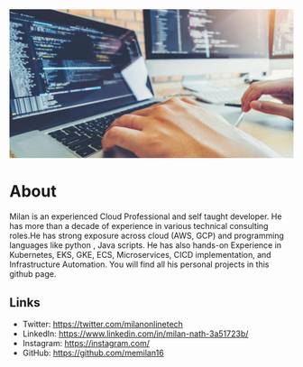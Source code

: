 <img src = "https://github.com/memilan16/memilan16/blob/main/image.jpeg" >

# About

Milan is an experienced Cloud Professional and self taught developer.  He has more than a decade of experience in various technical consulting roles.He has strong exposure across cloud (AWS,  GCP) and programming languages like python , Java scripts. He has also hands-on Experience in Kubernetes, EKS, GKE, ECS, Microservices, CICD implementation, and Infrastructure Automation. You will find all his personal projects in this github page.

## Links
- Twitter: https://twitter.com/milanonlinetech
- LinkedIn: https://www.linkedin.com/in/milan-nath-3a51723b/
- Instagram: https://instagram.com/
- GitHub: https://github.com/memilan16  
